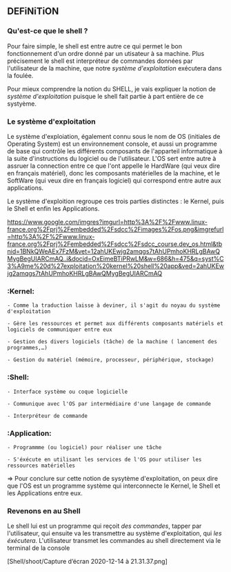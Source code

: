## DEFiNiTiON

### Qu'est-ce que le shell ?

Pour faire simple, le shell est entre autre ce qui permet le bon fonctionnement d'un ordre donné par un utisateur à sa machine.
Plus précisement le shell est interpréteur de commandes données par l'utilisateur de la machine, que notre *système d'exploitation* exécutera dans la foulée.

Pour mieux comprendre la notion du SHELL, je vais expliquer la notion de *système d'exploitation* puisque le shell fait partie à part entière de ce systyème.


### Le système d'exploitation

Le système d'exploiation, également connu sous le nom de OS (initiales de Operating System) est un environnement console, et aussi un programme de base qui contrôle les différents composants de l'apparteil informatique à la suite d'instructions du logiciel ou de l'utilisateur. L'OS sert entre autre à assruer la connection entre ce que l'ont appelle le HardWare (qui veux dire en français matériel), donc les composants matérielles de la machine, et le SoftWare (qui veux dire en français logiciel) qui correspond entre autre aux applications.

Le système d'exploition regroupe ces trois parties distinctes : le Kernel, puis le Shell et enfin les Applications.

https://www.google.com/imgres?imgurl=http%3A%2F%2Fwww.linux-france.org%2Fprj%2Fembedded%2Fsdcc%2Fimages%2Fos.png&imgrefurl=http%3A%2F%2Fwww.linux-france.org%2Fprj%2Fembedded%2Fsdcc%2Fsdcc_course.dev_os.html&tbnid=1BNkQWeAEx7FzM&vet=12ahUKEwjg2amqgs7tAhUPmhoKHRLgBAwQMygBegUIARCmAQ..i&docid=OxEimeBTiPRwLM&w=686&h=475&q=syst%C3%A9me%20d%27exploitation%20kernel%20shell%20app&ved=2ahUKEwjg2amqgs7tAhUPmhoKHRLgBAwQMygBegUIARCmAQ

   ### :Kernel:
    - Comme la traduction laisse à deviner, il s'agit du noyau du système d'exploitation                                                                                  
       
    - Gère les ressources et permet aux différents composants matériels et logiciels de communiquer entre eux  
       
    - Gestion des divers logiciels (tâche) de la machine ( lancement des programmes,…)
       
    - Gestion du matériel (mémoire, processeur, périphérique, stockage)
       
  ### :Shell:
    - Interface système ou coque logicielle
    
    - Communique avec l'OS par intermédiaire d'une langage de commande
   
    - Interpréteur de commande
    
  ### :Application: 
    - Programmme (ou logiciel) pour réaliser une tâche 
    
    - S'éxécute en utilisant les services de l'OS pour utiliser les ressources matérielles

=> Pour conclure sur cette notion de sysytème d'exploitation, on peux dire que l'OS est un programme système qui interconnecte le Kernel, le Shell et les Applications entre eux.


### Revenons en au Shell

Le shell lui est un programme qui reçoit _des commandes_, tapper par l'utilisateur, qui ensuite va les transmettre au système d'exploitation, qui _les éxécutera_.
L'utilisateur transmet les commandes au shell directement via le terminal de la console 

[Shell/shoot/Capture d’écran 2020-12-14 à 21.31.37.png]
